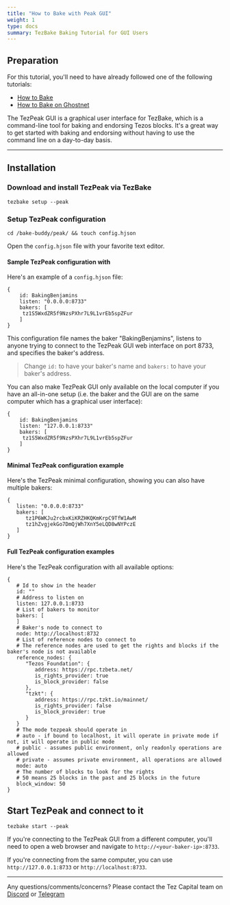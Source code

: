 ```yaml
---
title: "How to Bake with Peak GUI"
weight: 1
type: docs
summary: TezBake Baking Tutorial for GUI Users
---
```


## Preparation

For this tutorial, you'll need to have already followed one of the following tutorials:
* [How to Bake](/tezbake/tutorials/how-to-bake)
* [How to Bake on Ghostnet](/tezbake/tutorials/how-to-bake-ghostnet)

The TezPeak GUI is a graphical user interface for TezBake, which is a command-line tool for baking and endorsing Tezos blocks. It's a great way to get started with baking and endorsing without having to use the command line on a day-to-day basis.

---

## Installation

### Download and install TezPeak via TezBake

   ```
   tezbake setup --peak
   ```

### Setup TezPeak configuration

   ```
   cd /bake-buddy/peak/ && touch config.hjson
   ```

Open the `config.hjson` file with your favorite text editor. 

#### Sample TezPeak configuration with

Here's an example of a `config.hjson` file:

   ```
   {
	   id: BakingBenjamins
	   listen: "0.0.0.0:8733"
	   bakers: [
	   	tz1S5WxdZR5f9NzsPXhr7L9L1vrEb5spZFur
	   ]
   }
   ```
This configuration file names the baker "BakingBenjamins", listens to anyone trying to connect to the TezPeak GUI web interface on port 8733, and specifies the baker's address.

> Change `id:` to have your baker's name and `bakers:` to have your baker's address. 

You can also make TezPeak GUI only available on the local computer if you have an all-in-one setup (i.e. the baker and the GUI are on the same computer which has a graphical user interface):

   ```
   {
	   id: BakingBenjamins
	   listen: "127.0.0.1:8733"
	   bakers: [
	   	tz1S5WxdZR5f9NzsPXhr7L9L1vrEb5spZFur
	   ]
   }
   ```

#### Minimal TezPeak configuration example

Here's the TezPeak minimal configuration, showing you can also have multiple bakers:

   ```
   {
      listen: "0.0.0.0:8733"
      bakers: [
         tz1P6WKJu2rcbxKiKRZHKQKmKrpC9TfW1AwM
         tz1hZvgjekGo7DmQjWh7XnY5eLQD8wNYPczE
      ]
   }
   ```

#### Full TezPeak configuration examples

Here's the TezPeak configuration with all available options:

   ```
   {
      # Id to show in the header
      id: ""
      # Address to listen on
      listen: 127.0.0.1:8733
      # List of bakers to monitor
      bakers: [
      ]
      # Baker's node to connect to
      node: http://localhost:8732
      # List of reference nodes to connect to
      # The reference nodes are used to get the rights and blocks if the baker's node is not available
      reference_nodes: {
         "Tezos Foundation": {
            address: https://rpc.tzbeta.net/
            is_rights_provider: true
            is_block_provider: false
         },
         "tzkt": {
            address: https://rpc.tzkt.io/mainnet/
            is_rights_provider: false
            is_block_provider: true
         }
      }
      # The mode tezpeak should operate in
      # auto - if bound to localhost, it will operate in private mode if not, it will operate in public mode
      # public - assumes public environment, only readonly operations are allowed
      # private - assumes private environment, all operations are allowed
      mode: auto
      # The number of blocks to look for the rights
      # 50 means 25 blocks in the past and 25 blocks in the future
      block_window: 50
   }
   ```

## Start TezPeak and connect to it

   ```
   tezbake start --peak
   ```

If you're connecting to the TezPeak GUI from a different computer, you'll need to open a web browser and navigate to `http://<your-baker-ip>:8733`. 

If you're connecting from the same computer, you can use `http://127.0.0.1:8733` or `http://localhost:8733`.

---

Any questions/comments/concerns? Please contact the Tez Capital team on
[Discord](https://discord.gg/cVGMA4MaNM) or [Telegram](https://t.me/tezcapital) 